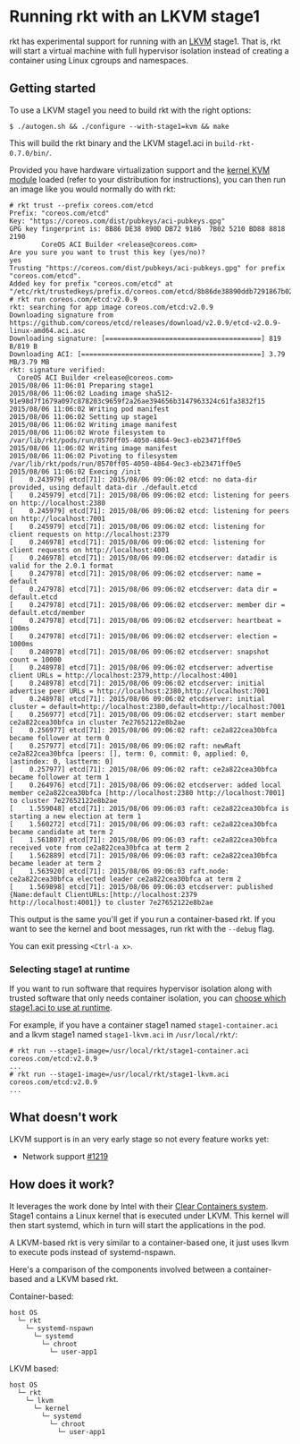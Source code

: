 # Running rkt with an LKVM stage1

rkt has experimental support for running with an [LKVM](https://kernel.googlesource.com/pub/scm/linux/kernel/git/will/kvmtool/+/master/README) stage1.
That is, rkt will start a virtual machine with full hypervisor isolation instead of creating a container using Linux cgroups and namespaces.

## Getting started

To use a LKVM stage1 you need to build rkt with the right options:

```
$ ./autogen.sh && ./configure --with-stage1=kvm && make
```

This will build the rkt binary and the LKVM stage1.aci in `build-rkt-0.7.0/bin/`.

Provided you have hardware virtualization support and the [kernel KVM module](http://www.linux-kvm.org/page/Getting_the_kvm_kernel_modules) loaded (refer to your distribution for instructions), you can then run an image like you would normally do with rkt:

```
# rkt trust --prefix coreos.com/etcd
Prefix: "coreos.com/etcd"
Key: "https://coreos.com/dist/pubkeys/aci-pubkeys.gpg"
GPG key fingerprint is: 8B86 DE38 890D DB72 9186  7B02 5210 BD88 8818 2190
        CoreOS ACI Builder <release@coreos.com>
Are you sure you want to trust this key (yes/no)?
yes
Trusting "https://coreos.com/dist/pubkeys/aci-pubkeys.gpg" for prefix "coreos.com/etcd".
Added key for prefix "coreos.com/etcd" at "/etc/rkt/trustedkeys/prefix.d/coreos.com/etcd/8b86de38890ddb7291867b025210bd8888182190"
# rkt run coreos.com/etcd:v2.0.9
rkt: searching for app image coreos.com/etcd:v2.0.9
Downloading signature from https://github.com/coreos/etcd/releases/download/v2.0.9/etcd-v2.0.9-linux-amd64.aci.asc
Downloading signature: [=======================================] 819 B/819 B
Downloading ACI: [=============================================] 3.79 MB/3.79 MB
rkt: signature verified:
  CoreOS ACI Builder <release@coreos.com>
2015/08/06 11:06:01 Preparing stage1
2015/08/06 11:06:02 Loading image sha512-91e98d7f1679a097c878203c9659f2a26ae394656b3147963324c61fa3832f15
2015/08/06 11:06:02 Writing pod manifest
2015/08/06 11:06:02 Setting up stage1
2015/08/06 11:06:02 Writing image manifest
2015/08/06 11:06:02 Wrote filesystem to /var/lib/rkt/pods/run/8570ff05-4050-4864-9ec3-eb23471ff0e5
2015/08/06 11:06:02 Writing image manifest
2015/08/06 11:06:02 Pivoting to filesystem /var/lib/rkt/pods/run/8570ff05-4050-4864-9ec3-eb23471ff0e5
2015/08/06 11:06:02 Execing /init
[    0.243979] etcd[71]: 2015/08/06 09:06:02 etcd: no data-dir provided, using default data-dir ./default.etcd
[    0.245979] etcd[71]: 2015/08/06 09:06:02 etcd: listening for peers on http://localhost:2380
[    0.245979] etcd[71]: 2015/08/06 09:06:02 etcd: listening for peers on http://localhost:7001
[    0.245979] etcd[71]: 2015/08/06 09:06:02 etcd: listening for client requests on http://localhost:2379
[    0.246978] etcd[71]: 2015/08/06 09:06:02 etcd: listening for client requests on http://localhost:4001
[    0.246978] etcd[71]: 2015/08/06 09:06:02 etcdserver: datadir is valid for the 2.0.1 format
[    0.247978] etcd[71]: 2015/08/06 09:06:02 etcdserver: name = default
[    0.247978] etcd[71]: 2015/08/06 09:06:02 etcdserver: data dir = default.etcd
[    0.247978] etcd[71]: 2015/08/06 09:06:02 etcdserver: member dir = default.etcd/member
[    0.247978] etcd[71]: 2015/08/06 09:06:02 etcdserver: heartbeat = 100ms
[    0.247978] etcd[71]: 2015/08/06 09:06:02 etcdserver: election = 1000ms
[    0.248978] etcd[71]: 2015/08/06 09:06:02 etcdserver: snapshot count = 10000
[    0.248978] etcd[71]: 2015/08/06 09:06:02 etcdserver: advertise client URLs = http://localhost:2379,http://localhost:4001
[    0.248978] etcd[71]: 2015/08/06 09:06:02 etcdserver: initial advertise peer URLs = http://localhost:2380,http://localhost:7001
[    0.248978] etcd[71]: 2015/08/06 09:06:02 etcdserver: initial cluster = default=http://localhost:2380,default=http://localhost:7001
[    0.256977] etcd[71]: 2015/08/06 09:06:02 etcdserver: start member ce2a822cea30bfca in cluster 7e27652122e8b2ae
[    0.256977] etcd[71]: 2015/08/06 09:06:02 raft: ce2a822cea30bfca became follower at term 0
[    0.257977] etcd[71]: 2015/08/06 09:06:02 raft: newRaft ce2a822cea30bfca [peers: [], term: 0, commit: 0, applied: 0, lastindex: 0, lastterm: 0]
[    0.257977] etcd[71]: 2015/08/06 09:06:02 raft: ce2a822cea30bfca became follower at term 1
[    0.264976] etcd[71]: 2015/08/06 09:06:02 etcdserver: added local member ce2a822cea30bfca [http://localhost:2380 http://localhost:7001] to cluster 7e27652122e8b2ae
[    1.559048] etcd[71]: 2015/08/06 09:06:03 raft: ce2a822cea30bfca is starting a new election at term 1
[    1.560272] etcd[71]: 2015/08/06 09:06:03 raft: ce2a822cea30bfca became candidate at term 2
[    1.561807] etcd[71]: 2015/08/06 09:06:03 raft: ce2a822cea30bfca received vote from ce2a822cea30bfca at term 2
[    1.562889] etcd[71]: 2015/08/06 09:06:03 raft: ce2a822cea30bfca became leader at term 2
[    1.563920] etcd[71]: 2015/08/06 09:06:03 raft.node: ce2a822cea30bfca elected leader ce2a822cea30bfca at term 2
[    1.569898] etcd[71]: 2015/08/06 09:06:03 etcdserver: published {Name:default ClientURLs:[http://localhost:2379 http://localhost:4001]} to cluster 7e27652122e8b2ae
```

This output is the same you'll get if you run a container-based rkt.
If you want to see the kernel and boot messages, run rkt with the `--debug` flag.

You can exit pressing `<Ctrl-a x>`.

### Selecting stage1 at runtime

If you want to run software that requires hypervisor isolation along with trusted software that only needs container isolation, you can [choose which stage1.aci to use at runtime](https://github.com/coreos/rkt/blob/master/Documentation/commands.md#use-a-custom-stage-1).

For example, if you have a container stage1 named `stage1-container.aci` and a lkvm stage1 named `stage1-lkvm.aci` in `/usr/local/rkt/`:

```
# rkt run --stage1-image=/usr/local/rkt/stage1-container.aci coreos.com/etcd:v2.0.9
...
# rkt run --stage1-image=/usr/local/rkt/stage1-lkvm.aci coreos.com/etcd:v2.0.9
...
```

## What doesn't work

LKVM support is in an very early stage so not every feature works yet:

* Network support [#1219](https://github.com/coreos/rkt/pull/1219)

## How does it work?

It leverages the work done by Intel with their [Clear Containers system](https://lwn.net/Articles/644675/).
Stage1 contains a Linux kernel that is executed under LKVM.
This kernel will then start systemd, which in turn will start the applications in the pod.

A LKVM-based rkt is very similar to a container-based one, it just uses lkvm to execute pods instead of systemd-nspawn.

Here's a comparison of the components involved between a container-based and a LKVM based rkt.

Container-based:

```
host OS
  └─ rkt
    └─ systemd-nspawn
      └─ systemd
        └─ chroot
          └─ user-app1
```


LKVM based:

```
host OS
  └─ rkt
    └─ lkvm
      └─ kernel
        └─ systemd
          └─ chroot
            └─ user-app1
```
